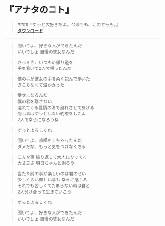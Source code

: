 # 『アナタのコト』
> ####『ずっと大好きだよ。今までも、これからも。』  
> [ダウンロード](//drive.google.com/open?id=0B_CAtj3a1LEESEtMdWh4a2tvMXM)
-----------------------------------------------------

> 聞いてよ、好きな人ができたんだ  
> いいでしょ 自慢の彼女なんだ  

> さっきさ、いつもの帰り道を  
> 手を繋いで2人で帰ったんだ  

> 僕の手が彼女の手を柔く包んで歩いた  
> ぎこちなくて温かかった  

> 幸せになるんだ  
> 僕の君を離さない  
> 溢れてくる愛情の海で溺れさせてあげる  
> 隠し事はずっとしない約束をしたよ  
> 2人で幸せになろうね  

> ずっとよろしくね  

> 聞いてよ、喧嘩をしちゃったんだ  
> ダメだな、もっと気をつけなくちゃ  

> こんな事 繰り返して大人になってく  
> 大丈夫さ 明日ちゃんと謝ろう  

> 当たり前の事が楽しいのは君のせい  
> 少しくらい苦しい事も 幸せに感じる  
> それでも苦しくてたまらない時は君と  
> 2人分け合って生きていこう  

> ずっとよろしくね  

> 聞いてよ、好きな人ができたんだ  
> いいでしょ 自慢の彼女なんだ  

